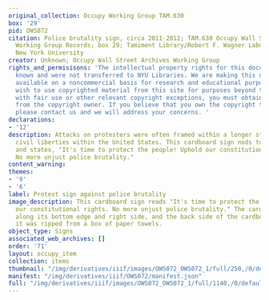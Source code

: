 ```yaml
---
original_collection: Occupy Working Group TAM.630
box: '29'
pid: OWS072
citation: Police brutality sign, circa 2011-2012; TAM.630 Occupy Wall Street Archives
  Working Group Records; box 29; Tamiment Library/Robert F. Wagner Labor Archives,
  New York University
creator: Unknown; Occupy Wall Street Archives Working Group
rights_and_permisisons: 'The intellectual property rights for this document are not
  known and were not transferred to NYU Libraries. We are making this document publicly
  available on a noncommercial basis for research and educational purposes. If you
  wish to use copyrighted material from this site for purposes beyond those in accordance
  with fair use or other relevant copyright exceptions, you must obtain permission
  from the copyright owner. If you believe that you own the copyright to this document,
  please contact us and we will address your concerns. '
declarations:
- '12'
description: Attacks on protesters were often framed within a longer struggle for
  civil liberties within the United States. This cardboard sign nods to this framing
  and states, "It's time to protect the people! Uphold our constitutional rights.
  No more unjust police brutality."
content_warning:
themes:
- '9'
- '6'
label: Protest sign against police brutality
image_description: This cardboard sign reads "It's time to protect the people! Uphold
  our constitutional rights. No more unjust police brutality." The cardboard is torn
  along its bottom edge and right side, and the back side of the cardboard shows that
  it was ripped from a box of paper towels.
object_type: Signs
associated_web_archives: []
order: '71'
layout: occupy_item
collection: items
thumbnail: "/img/derivatives/iiif/images/OWS072_OWS072_1/full/250,/0/default.jpg"
manifest: "/img/derivatives/iiif/OWS072/manifest.json"
full: "/img/derivatives/iiif/images/OWS072_OWS072_1/full/1140,/0/default.jpg"
---
```

